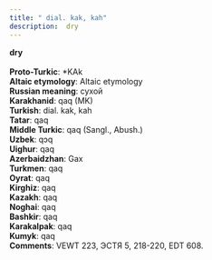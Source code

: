 ```yaml
---
title: " dial. kak, kah"
description:  dry
---
```

<p data-pagefind-weight="0.5">
<strong> dry</strong><br><br>
<strong>Proto-Turkic</strong>:  *KAk<br>
<strong>Altaic etymology</strong>:  Altaic etymology<br>
<strong>Russian meaning</strong>:  сухой<br>
<strong>Karakhanid</strong>:  qaq (MK)<br>
<strong>Turkish</strong>:  dial. kak, kah<br>
<strong>Tatar</strong>:  qaq<br>
<strong>Middle Turkic</strong>:  qaq (Sangl., Abush.)<br>
<strong>Uzbek</strong>:  qɔq<br>
<strong>Uighur</strong>:  qaq<br>
<strong>Azerbaidzhan</strong>:  Gax<br>
<strong>Turkmen</strong>:  qaq<br>
<strong>Oyrat</strong>:  qaq<br>
<strong>Kirghiz</strong>:  qaq<br>
<strong>Kazakh</strong>:  qaq<br>
<strong>Noghai</strong>:  qaq<br>
<strong>Bashkir</strong>:  qaq<br>
<strong>Karakalpak</strong>:  qaq<br>
<strong>Kumyk</strong>:  qaq<br>
<strong>Comments</strong>:  VEWT 223, ЭСТЯ 5, 218-220, EDT 608.<br>

</p>
